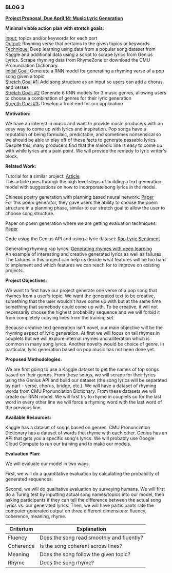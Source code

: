 ### BLOG 3 ###  

<ins>**Project Proposal, Due April 14: Music Lyric Generation**</ins>  

**Minimal viable action plan with stretch goals:**  

<ins>Input:</ins> topics and/or keywords for each part  
<ins>Output:</ins> Rhyming verse that pertains to the given topics or keywords  
<ins>Technique:</ins> Deep learning using data from a popular song dataset from Kaggle and additional data using a script to scrape lyrics from Genius Lyrics. Scrape rhyming data from RhymeZone or download the CMU Pronunciation Dictionary.    
<ins>Initial Goal:</ins> Generate a RNN model for generating a rhyming verse of a pop song given a topic  
<ins>Stretch Goal #1:</ins> Add song structure as an input so users can add a chorus and verses  
<ins>Stretch Goal: #2</ins> Generate 6 RNN models for 3 music genres, allowing users to choose a combination of genres for their lyric generation  
<ins>Strecth Goal #3:</ins> Develop a front end for our application  

**Motivation:**  

We have an interest in music and want to provide music producers with an easy way to come up with lyrics and inspiration. Pop songs have a reputation of being formulaic, predictable, and sometimes nonsensical so we should be able to play off of these facts to generate passable lyrics. Despite this, many producers find that the melodic line is easy to come up with while lyrics are a pain point. We will provide the remedy to lyric writer's block.  

**Related Work:**  

Tutorial for a similar project: [Article](https://towardsdatascience.com/how-to-build-and-deploy-a-lyrics-generation-model-framework-agnostic-589f3026fd53)  
This article goes through the high level steps of building a text generation model with suggestions on how to incorporate song lyrics in the model.   

Chinese poetry generation with planning based neural network: [Paper](https://arxiv.org/pdf/1610.09889.pdf)  
For this poem generator, they gave users the ability to choose the poem structure in a planning phase, similar to our stretch goal to allow the user to choose song structure.

Paper on poem generation where we are getting evaluation techniques: [Paper](https://www.aclweb.org/anthology/D14-1074.pdf)

Code using the Genius API and using a lyric dataset: [Rap Lyric Sentiment](https://github.com/Hugo-Nattagh/2017-Hip-Hop)

Generating rhyming rap lyrics: [Generating rhymes with deep learning](https://swarbrickjones.wordpress.com/2016/11/07/deeprhyme-d-prime-generating-dope-rhymes-with-deep-learning/)  
An example of interesting and creative generated lyrics as well as failures. The failures in this project can help us decide what features will be too hard to implement and which features we can reach for to improve on existing projects.

**Project Objectives:**  

We want to first have our project generate one verse of a pop song that rhymes from a user's topic. We want the generated text to be creative, something that the user wouldn't have come up with but at the same time something that somebody could come up with. To be creative, it will not necessarily choose the highest probability sequence and we will forbid it from completely copying lines from the training set.   

Because creative text generation isn't novel, our main objective will be the rhyming aspect of lyric generation. At first we will focus on tail rhymes in couplets but we will explore internal rhymes and alliteration which is common in many song lyrics. Another novelty would be choice of genre. In particular, lyric generation based on pop music has not been done yet.  

**Proposed Methodologies:**  

We are first going to use a Kaggle dataset to get the names of top songs based on their genres.  From these songs, we will scrape for their lyrics using the Genius API and build our dataset (the song lyrics will be separated by part - verse, chorus, bridge, etc.). We will have a dataset of rhyming words from CMU Pronunciation Dictionary. From these datasets we will create our RNN model. We will first try to rhyme in couplets so for the last word in every other line we will force a rhyming word with the last word of the previous line.

**Available Resources:**  

Kaggle has a dataset of songs based on genres.  CMU Pronunciation Dictionary has a dataset of words that rhyme with each other.  Genius has an API that gets you a specific song's lyrics.  We will probably use Google Cloud Compute to run our training and to make our models.

**Evaluation Plan:**  

We will evaluate our model in two ways.

First, we will do a quantitative evaluation by calculating the probability of generated sequences. 

Second, we will do qualitative evaluation by surveying humans. We will first do a Turing test by inputting actual song names/topics into our model, then asking participants if they can tell the difference between the actual song lyrics vs. our generated lyrics. Then, we will have participants rate the computer generated output on three different dimensions: fluency, coherence, meaning, rhyme.

| Criterium | Explanation                               |
|-----------|-------------------------------------------|
| Fluency   | Does the song read smoothly and fluently? |
| Coherence | Is the song coherent across lines?        |
| Meaning   | Does the song follow the given topic?     |
| Rhyme     | Does the song rhyme?                      |


